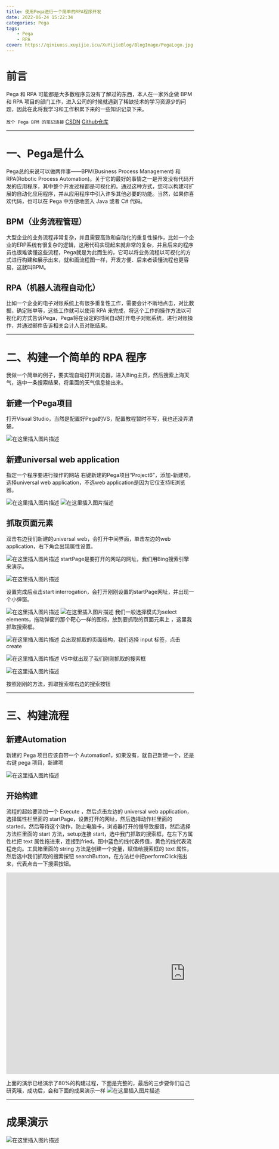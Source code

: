 ```yaml
---
title: 使用Pega进行一个简单的RPA程序开发
date: 2022-06-24 15:22:34
categories: Pega
tags:
    - Pega
    - RPA
cover: https://qiniuoss.xuyijie.icu/XuYijieBlog/BlogImage/PegaLogo.jpg
---
```

# 前言

Pega 和 RPA 可能都是大多数程序员没有了解过的东西，本人在一家外企做 BPM 和 RPA 项目的部门工作，进入公司的时候就遇到了稀缺技术的学习资源少的问题，因此在此将我学习和工作积累下来的一些知识记录下来。

`放个 Pega BPM 的笔记连接`
[CSDN](https://blog.csdn.net/qq_48922459/article/details/126729159?spm=1001.2014.3001.5501)
[Github仓库](https://github.com/XuYijie000416/Pega)

---


# 一、Pega是什么
Pega总的来说可以做两件事——BPM(Business Process Management) 和 RPA(Robotic Process Automation)。关于它的最好的事情之一是开发没有代码开发的应用程序，其中整个开发过程都是可视化的。通过这种方式，您可以构建可扩展的自动化应用程序，并从应用程序中引入许多其他必要的功能。当然，如果你喜欢代码，也可以在 Pega 中方便地嵌入 Java 或者 C# 代码。
##  BPM（业务流程管理）
大型企业的业务流程非常复杂，并且需要高效和自动化的重复性操作，比如一个企业的ERP系统有很复杂的逻辑，这用代码实现起来就非常的复杂，并且后来的程序员也很难读懂这些流程，Pega就是为此而生的，它可以将业务流程以可视化的方式进行构建和展示出来，就和画流程图一样，开发方便、后来者读懂流程也更容易，这就叫BPM。
##  RPA（机器人流程自动化）
比如一个企业的电子对账系统上有很多重复性工作，需要会计不断地点击，对比数据，确定账单等，这些工作就可以使用 RPA 来完成，将这个工作的操作方法以可视化的方式告诉Pega，Pega将在设定的时间自动打开电子对账系统，进行对账操作，并通过邮件告诉相关会计人员对账结果。

----

# 二、构建一个简单的 RPA 程序
我做一个简单的例子，要实现自动打开浏览器，进入Bing主页，然后搜索上海天气，选中一条搜索结果，将里面的天气信息输出来。

## 新建一个Pega项目
打开Visual Studio，当然是配置好Pega的VS，配置教程暂时不写，我也还没弄清楚。

![在这里插入图片描述](https://qiniuoss.xuyijie.icu/XuYijieBlog/BlogImage/PegaRPA0.png)


## 新建universal web application
指定一个程序要进行操作的网站
右键新建的Pega项目“Project6”，添加-新建项，选择universal web application，不选web application是因为它仅支持IE浏览器。

![在这里插入图片描述](https://qiniuoss.xuyijie.icu/XuYijieBlog/BlogImage/PegaRPA1.png)
![在这里插入图片描述](https://qiniuoss.xuyijie.icu/XuYijieBlog/BlogImage/PegaRPA2.png)
##  抓取页面元素
双击右边我们新建的universal web，会打开中间界面，单击左边的web application，右下角会出现属性设置。

![在这里插入图片描述](https://qiniuoss.xuyijie.icu/XuYijieBlog/BlogImage/PegaRPA3.png)
startPage是要打开的网站的网址，我们用Bing搜索引擎来演示。

![在这里插入图片描述](https://qiniuoss.xuyijie.icu/XuYijieBlog/BlogImage/PegaRPA4.png)

设置完成后点击start interrogation，会打开刚刚设置的startPage网址，并出现一个小弹窗。

![在这里插入图片描述](https://qiniuoss.xuyijie.icu/XuYijieBlog/BlogImage/PegaRPA5.png)
![在这里插入图片描述](https://qiniuoss.xuyijie.icu/XuYijieBlog/BlogImage/PegaRPA6.png)
我们一般选择模式为select elements，拖动弹窗的那个靶心一样的图标，放到要抓取的页面元素上
，这里我抓取搜索框。

![在这里插入图片描述](https://qiniuoss.xuyijie.icu/XuYijieBlog/BlogImage/PegaRPA7.png)
会出现抓取的页面结构，我们选择 input 标签，点击 create

![在这里插入图片描述](https://qiniuoss.xuyijie.icu/XuYijieBlog/BlogImage/PegaRPA8.png)
VS中就出现了我们刚刚抓取的搜索框

![在这里插入图片描述](https://qiniuoss.xuyijie.icu/XuYijieBlog/BlogImage/PegaRPA9.png)

按照刚刚的方法，抓取搜索框右边的搜索按钮


----

# 三、构建流程
##  新建Automation
新建的 Pega 项目应该自带一个 Automation1，如果没有，就自己新建一个，还是右键 pega 项目，新建项

![在这里插入图片描述](https://qiniuoss.xuyijie.icu/XuYijieBlog/BlogImage/PegaRPA10.png)

##  开始构建
流程的起始要添加一个 Execute ，然后点击左边的 universal web application，选择属性栏里面的 startPage，设置打开的网址，然后选择动作栏里面的 started，然后等待这个动作，防止电脑卡，浏览器打开的慢导致报错，然后选择方法栏里面的 start 方法，setup连接 start，选中我门抓取的搜索框，在左下方属性栏把 text 属性拖进来，连接到fried。图中蓝色的线代表传值，黄色的线代表流程走向。工具箱里面的 string 方法是创建一个变量，赋值给搜索框的 text 属性，然后选中我们抓取的搜索按钮 searchButton，在方法栏中把performClick拖出来，代表点击一下搜索按钮。



<iframe frameborder="0" src="https://live.csdn.net/v/embed/218751" allowfullscreen height=540 width=960></iframe>



上面的演示已经演示了80%的构建过程，下面是完整的，最后的三步要你们自己研究哦，成功后，会和下面的成果演示一样
![在这里插入图片描述](https://qiniuoss.xuyijie.icu/XuYijieBlog/BlogImage/PegaRPA11.png)


---

#  成果演示
![在这里插入图片描述](https://qiniuoss.xuyijie.icu/XuYijieBlog/BlogImage/PegaRPA12.gif)


